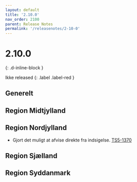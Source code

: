 ```yaml
---
layout: default
title: '2.10.0'
nav_order: 2100
parent: Release Notes
permalink: '/releasenotes/2-10-0'
---
```


# 2.10.0
{: .d-inline-block }

Ikke released
{: .label .label-red }

## Generelt

## Region Midtjylland

## Region Nordjylland
- Gjort det muligt at afvise direkte fra indsigelse. [TS5-1370](https://sd.trifork.com/browse/TS5-1370)

## Region Sjælland

## Region Syddanmark
